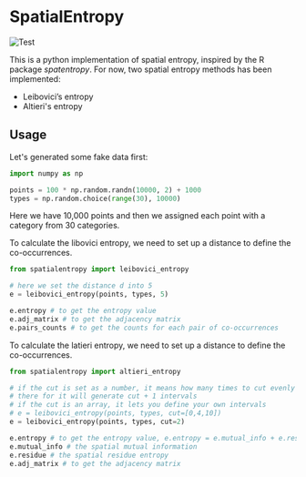 # SpatialEntropy

![Test](https://github.com/Mr-Milk/SpatialEntropy/workflows/Test/badge.svg)

This is a python implementation of spatial entropy, inspired by the R package *spatentropy*. For now, two spatial entropy
methods has been implemented:

- Leibovici’s entropy
- Altieri's entropy



## Usage

Let's generated some fake data first:

```python
import numpy as np

points = 100 * np.random.randn(10000, 2) + 1000
types = np.random.choice(range(30), 10000)
```

Here we have 10,000 points and then we assigned each point with a category from 30 categories.



To calculate the libovici entropy, we need to set up a distance to define the co-occurrences.

```python
from spatialentropy import leibovici_entropy

# here we set the distance d into 5
e = leibovici_entropy(points, types, 5)

e.entropy # to get the entropy value
e.adj_matrix # to get the adjacency matrix
e.pairs_counts # to get the counts for each pair of co-occurrences
```



To calculate the latieri entropy, we need to set up a distance to define the co-occurrences.

```python
from spatialentropy import altieri_entropy

# if the cut is set as a number, it means how many times to cut evenly from [0,max]
# there for it will generate cut + 1 intervals
# if the cut is an array, it lets you define your own intervals
# e = leibovici_entropy(points, types, cut=[0,4,10])
e = leibovici_entropy(points, types, cut=2)

e.entropy # to get the entropy value, e.entropy = e.mutual_info + e.residue
e.mutual_info # the spatial mutual information
e.residue # the spatial residue entropy
e.adj_matrix # to get the adjacency matrix
```
